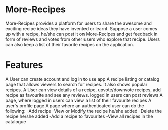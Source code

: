 # More-Recipes

More-Recipes provides a platform for users to share the awesome and exciting recipe ideas they have invented or learnt.
Suppose a user comes up with a recipe, he/she can post it on More-Recipes and get feedback in form of reviews and votes from other users who explore that recipe. Users can also keep a list of their favorite recipes on the application.

 # Features

A User can create account and log in to use app
A recipe listing or catalog page that allows viewers to search for recipes. It also shows popular recipes.
A User can view details of a recipe, upvote/downvote recipes, add recipe as favourite and see any reviews. logged in users can post reviews
A page, where logged in users can view a list of their favourite recipes
A user's profile page
A page where an authenticated user can do the following:
-Add recipe
-View or Modify the recipe he/she added
-Delete the recipe he/she added
-Add a recipe to favourites
-View all recipes in the catalogue
